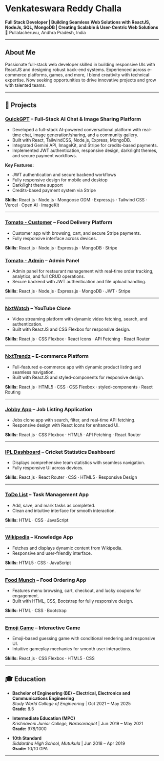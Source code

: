 # Venkateswara Reddy Challa  
**Full Stack Developer | Building Seamless Web Solutions with ReactJS, NodeJs, SQL, MongoDB | Creating Scalable & User-Centric Web Solutions**  
📍 Pullalacheruvu, Andhra Pradesh, India  

---

## About Me
Passionate full-stack web developer skilled in building responsive UIs with ReactJS and designing robust back-end systems. Experienced across e-commerce platforms, games, and more, I blend creativity with technical expertise. Now seeking opportunities to drive innovative projects and grow with talented teams.

---

## 🚀 Projects

### [QuickGPT](https://chat-gpt-clone-five-indol.vercel.app/) – Full-Stack AI Chat & Image Sharing Platform
- Developed a full-stack AI-powered conversational platform with real-time chat, image generation/sharing, and a community gallery.  
- Built with React, TailwindCSS, Node.js, Express, MongoDB.  
- Integrated Gemini API, ImageKit, and Stripe for credits-based payments.  
- Implemented JWT authentication, responsive design, dark/light themes, and secure payment workflows.  

**Key Features:**  
- JWT authentication and secure backend workflows  
- Fully responsive design for mobile and desktop  
- Dark/light theme support  
- Credits-based payment system via Stripe  

**Skills:** React.js · Node.js · Mongoose ODM · Express.js · Tailwind CSS · Vercel · Open AI · ImageKit  

---

### [Tomato - Customer](https://food-delivery-frontend-2hty.onrender.com/) – Food Delivery Platform
- Customer app with browsing, cart, and secure Stripe payments.  
- Fully responsive interface across devices.  

**Skills:** React.js · Node.js · Express.js · MongoDB · Stripe  

### [Tomato - Admin](https://food-delivery-admin-doja.onrender.com/) – Admin Panel
- Admin panel for restaurant management with real-time order tracking, analytics, and full CRUD operations.  
- Secure backend with JWT authentication and file upload handling.  

**Skills:** React.js · Node.js · Express.js · MongoDB · JWT · Stripe  

---

### [NxtWatch](https://chvenkynxtwatch.ccbp.tech/login) – YouTube Clone
- Video streaming platform with dynamic video fetching, search, and authentication.  
- Built with ReactJS and CSS Flexbox for responsive design.  

**Skills:** React.js · CSS Flexbox · React Icons · API Fetching · React Router  

---

### [NxtTrendz](https://chvenkynxttrend.ccbp.tech/) – E-commerce Platform
- Full-featured e-commerce app with dynamic product listing and seamless navigation.  
- Built with ReactJS and styled-components for responsive design.  

**Skills:** React.js · HTML5 · CSS · CSS Flexbox · styled-components · React Routing  

---

### [Jobby App](https://chvenkyjobbyapp.ccbp.tech/) – Job Listing Application
- Jobs clone app with search, filter, and real-time API fetching.  
- Responsive design with React Icons for enhanced UI.  

**Skills:** React.js · CSS Flexbox · HTML5 · API Fetching · React Router  

---

### [IPL Dashboard](https://chvenkyiplapp.ccbp.tech/) – Cricket Statistics Dashboard
- Displays comprehensive team statistics with seamless navigation.  
- Fully responsive UI across devices.  

**Skills:** React.js · React Router · CSS · HTML5 · Responsive Design  

---

### [ToDo List](https://todo-list-seven-gilt-30.vercel.app/) – Task Management App
- Add, save, and mark tasks as completed.  
- Clean and intuitive interface for smooth interaction.  

**Skills:** HTML · CSS · JavaScript  

---

### [Wikipedia](https://wikipedia-wheat-gamma.vercel.app/) – Knowledge App
- Fetches and displays dynamic content from Wikipedia.  
- Responsive and user-friendly interface.  

**Skills:** HTML5 · CSS · JavaScript  

---

### [Food Munch](https://food-munch-responsive-app.vercel.app/) – Food Ordering App
- Features menu browsing, cart, checkout, and lucky coupons for engagement.  
- Built with HTML, CSS, Bootstrap for fully responsive design.  

**Skills:** HTML · CSS · Bootstrap  

---

### [Emoji Game](https://chvenkyemojiapp.ccbp.tech/) – Interactive Game
- Emoji-based guessing game with conditional rendering and responsive UI.  
- Intuitive gameplay mechanics for smooth user interactions.  

**Skills:** React.js · CSS Flexbox · HTML5 · CSS  

---

## 🎓 Education

- **Bachelor of Engineering (BE) – Electrical, Electronics and Communications Engineering**  
  *Study World College of Engineering* | Oct 2021 – May 2025  
  **Grade:** 8.5  

- **Intermediate Education (MPC)**  
  *Krishnaveni Junior College, Narasaraopet* | Jun 2019 – May 2021  
  **Grade:** 978/1000  

- **10th Standard**  
  *Siddardha High School, Mutukula* | Jun 2018 – Apr 2019  
  **Grade:** 10/10 GPA  

---
